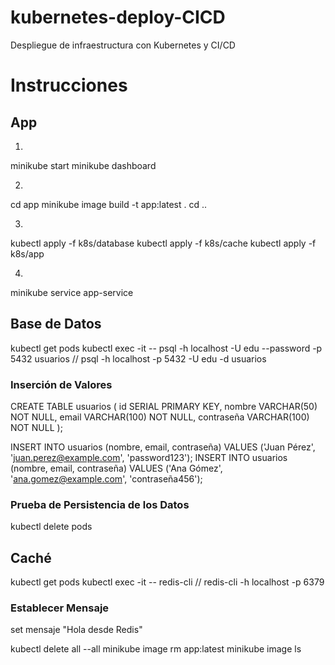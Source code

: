 # kubernetes-deploy-CICD
Despliegue de infraestructura con Kubernetes y CI/CD

# Instrucciones

## App

1.
minikube start
minikube dashboard

2.
cd app
minikube image build -t app:latest .
cd ..

3.
kubectl apply -f k8s/database
kubectl apply -f k8s/cache
kubectl apply -f k8s/app

4.
minikube service app-service

## Base de Datos

kubectl get pods
kubectl exec -it <pod> -- psql -h localhost -U edu --password -p 5432 usuarios
// psql -h localhost -p 5432 -U edu -d usuarios

### Inserción de Valores

CREATE TABLE usuarios (
    id SERIAL PRIMARY KEY,
    nombre VARCHAR(50) NOT NULL,
    email VARCHAR(100) NOT NULL,
    contraseña VARCHAR(100) NOT NULL
);

INSERT INTO usuarios (nombre, email, contraseña) VALUES ('Juan Pérez', 'juan.perez@example.com', 'password123');
INSERT INTO usuarios (nombre, email, contraseña) VALUES ('Ana Gómez', 'ana.gomez@example.com', 'contraseña456');

### Prueba de Persistencia de los Datos

kubectl delete pods <pod>

## Caché

kubectl get pods
kubectl exec -it <pod> -- redis-cli
// redis-cli -h localhost -p 6379

### Establecer Mensaje

set mensaje "Hola desde Redis"




kubectl delete all --all
minikube image rm app:latest
minikube image ls

